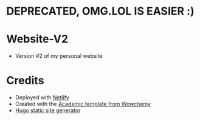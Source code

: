 # DEPRECATED, OMG.LOL IS EASIER :)

# Website-V2
* Version #2 of my personal website

# Credits
* Deployed with [Netlify](https://www.netlify.com)
* Created with the [Academic template from Wowchemy](https://github.com/wowchemy/starter-academic)
* [Hugo static site generator](https://gohugo.io)
